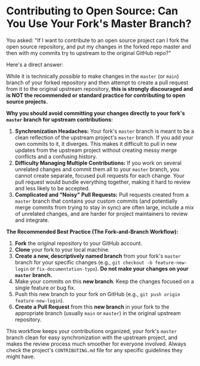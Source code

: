 # Contributing to Open Source: Can You Use Your Fork's Master Branch?

You asked: "If I want to contribute to an open source project can I fork the open source repository, and put my changes in the forked repo master and then with my commits try to upstream to the original GitHub repo?"

Here's a direct answer:

While it is technically *possible* to make changes in the `master` (or `main`) branch of your forked repository and then attempt to create a pull request from it to the original upstream repository, **this is strongly discouraged and is NOT the recommended or standard practice for contributing to open source projects.**

**Why you should avoid committing your changes directly to your fork's `master` branch for upstream contributions:**

1.  **Synchronization Headaches:** Your fork's `master` branch is meant to be a clean reflection of the upstream project's `master` branch. If you add your own commits to it, it diverges. This makes it difficult to pull in new updates from the upstream project without creating messy merge conflicts and a confusing history.
2.  **Difficulty Managing Multiple Contributions:** If you work on several unrelated changes and commit them all to your `master` branch, you cannot create separate, focused pull requests for each change. Your pull request would bundle everything together, making it hard to review and less likely to be accepted.
3.  **Complicated and "Noisy" Pull Requests:** Pull requests created from a `master` branch that contains your custom commits (and potentially merge commits from trying to stay in sync) are often large, include a mix of unrelated changes, and are harder for project maintainers to review and integrate.

**The Recommended Best Practice (The Fork-and-Branch Workflow):**

1.  **Fork** the original repository to your GitHub account.
2.  **Clone** your fork to your local machine.
3.  **Create a new, descriptively named branch** from your fork's `master` branch for your specific changes (e.g., `git checkout -b feature-new-login` or `fix-documentation-typo`). **Do not make your changes on your `master` branch.**
4.  Make your commits on this **new branch**. Keep the changes focused on a single feature or bug fix.
5.  Push this new branch to your fork on GitHub (e.g., `git push origin feature-new-login`).
6.  **Create a Pull Request** from this **new branch** in your fork to the appropriate branch (usually `main` or `master`) in the original upstream repository.

This workflow keeps your contributions organized, your fork's `master` branch clean for easy synchronization with the upstream project, and makes the review process much smoother for everyone involved. Always check the project's `CONTRIBUTING.md` file for any specific guidelines they might have.
